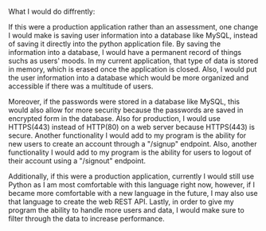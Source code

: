 What I would do diffrently:

If this were a production application rather than an assessment, one change I would make is saving user information into a database like MySQL, instead of saving it directly into the python application file. By saving the information into a database, I would have a permanent record of things suchs as users' moods. In my current application, that type of data is stored in memory, which is erased once the application is closed. Also, I would put the user information into a database which would be more organized and accessible if there was a multitude of users.

Moreover, if the passwords were stored in a database like MySQL, this would also allow for more security because the passwords are saved in encrypted form in the database.  Also for production, I would use HTTPS(443) instead of HTTP(80) on a web server because HTTPS(443) is secure. Another functionality I would add to my program is the ability for new users to create an account through a "/signup" endpoint. Also, another functionality I would add to my program is the ability for users to logout of their account using a "/signout" endpoint. 

Additionally, if this were a production application, currently I would still use Python as I am most comfortable with this language right now, however, if I became more comfortable with a new language in the future, I may also use that language to create the web REST API. Lastly, in order to give my program the ability to handle more users and data, I would make sure to filter through the data to increase performance. 
